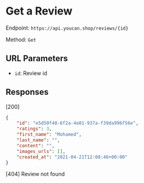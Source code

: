 # Get a Review

Endpoint: `https://api.youcan.shop/reviews/{id}` 

Method: `Get`

## URL Parameters

- `id`: Review id

## Responses

[200]

```json
{
    "id": "e5d50f40-6f2a-4e01-937a-f39da996f56e",
    "ratings": 3,
    "first_name": "Mohamed",
    "last_name": "",
    "content": "",
    "images_urls": [],
    "created_at": "2021-04-21T12:08:46+00:00"
}
```

[404] Review not found
